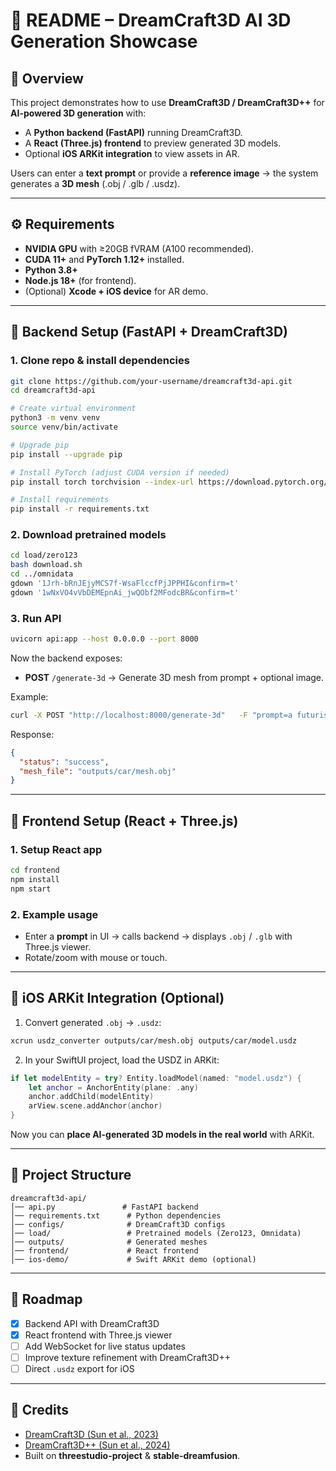 # 📘 README – DreamCraft3D AI 3D Generation Showcase

## 🧩 Overview
This project demonstrates how to use **DreamCraft3D / DreamCraft3D++** for **AI-powered 3D generation** with:
- A **Python backend (FastAPI)** running DreamCraft3D.
- A **React (Three.js) frontend** to preview generated 3D models.
- Optional **iOS ARKit integration** to view assets in AR.

Users can enter a **text prompt** or provide a **reference image** → the system generates a **3D mesh** (.obj / .glb / .usdz).

---

## ⚙️ Requirements
- **NVIDIA GPU** with ≥20GB fVRAM (A100 recommended).
- **CUDA 11+** and **PyTorch 1.12+** installed.
- **Python 3.8+**
- **Node.js 18+** (for frontend).
- (Optional) **Xcode + iOS device** for AR demo.

---

## 🔧 Backend Setup (FastAPI + DreamCraft3D)

### 1. Clone repo & install dependencies
```bash
git clone https://github.com/your-username/dreamcraft3d-api.git
cd dreamcraft3d-api

# Create virtual environment
python3 -m venv venv
source venv/bin/activate

# Upgrade pip
pip install --upgrade pip

# Install PyTorch (adjust CUDA version if needed)
pip install torch torchvision --index-url https://download.pytorch.org/whl/cu118

# Install requirements
pip install -r requirements.txt
```

### 2. Download pretrained models
```bash
cd load/zero123
bash download.sh
cd ../omnidata
gdown '1Jrh-bRnJEjyMCS7f-WsaFlccfPjJPPHI&confirm=t'
gdown '1wNxVO4vVbDEMEpnAi_jwQObf2MFodcBR&confirm=t'
```

### 3. Run API
```bash
uvicorn api:app --host 0.0.0.0 --port 8000
```

Now the backend exposes:
- **POST** `/generate-3d` → Generate 3D mesh from prompt + optional image.

Example:
```bash
curl -X POST "http://localhost:8000/generate-3d"   -F "prompt=a futuristic red car"   -F "image=@car.png"
```

Response:
```json
{
  "status": "success",
  "mesh_file": "outputs/car/mesh.obj"
}
```

---

## 🎨 Frontend Setup (React + Three.js)

### 1. Setup React app
```bash
cd frontend
npm install
npm start
```

### 2. Example usage
- Enter a **prompt** in UI → calls backend → displays `.obj` / `.glb` with Three.js viewer.
- Rotate/zoom with mouse or touch.

---

## 📱 iOS ARKit Integration (Optional)

1. Convert generated `.obj` → `.usdz`:
```bash
xcrun usdz_converter outputs/car/mesh.obj outputs/car/model.usdz
```

2. In your SwiftUI project, load the USDZ in ARKit:
```swift
if let modelEntity = try? Entity.loadModel(named: "model.usdz") {
    let anchor = AnchorEntity(plane: .any)
    anchor.addChild(modelEntity)
    arView.scene.addAnchor(anchor)
}
```

Now you can **place AI-generated 3D models in the real world** with ARKit.

---

## 📂 Project Structure
```
dreamcraft3d-api/
│── api.py               # FastAPI backend
│── requirements.txt      # Python dependencies
│── configs/              # DreamCraft3D configs
│── load/                 # Pretrained models (Zero123, Omnidata)
│── outputs/              # Generated meshes
│── frontend/             # React frontend
│── ios-demo/             # Swift ARKit demo (optional)
```

---

## 🚀 Roadmap
- [x] Backend API with DreamCraft3D
- [x] React frontend with Three.js viewer
- [ ] Add WebSocket for live status updates
- [ ] Improve texture refinement with DreamCraft3D++
- [ ] Direct `.usdz` export for iOS

---

## 📝 Credits
- [DreamCraft3D (Sun et al., 2023)](https://arxiv.org/abs/2310.16818)  
- [DreamCraft3D++ (Sun et al., 2024)](https://arxiv.org/abs/2410.12928)  
- Built on **threestudio-project** & **stable-dreamfusion**.  
